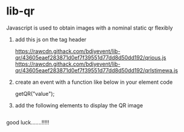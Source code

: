 # lib-qr
Javascript is used to obtain images with a nominal static qr flexibly

1. add this js on the tag header

   https://rawcdn.githack.com/bdiyevent/lib-qr/43605eaef283871d0ef7f39551d77dd8d50dd192/qrious.js
   https://rawcdn.githack.com/bdiyevent/lib-qr/43605eaef283871d0ef7f39551d77dd8d50dd192/qrIstimewa.js

2. create an event with a function like below in your element code

   getQR("value");

3. add the following elements to display the QR image

   <img id="imageQR">
   
   
   
good luck.......!!!!!
